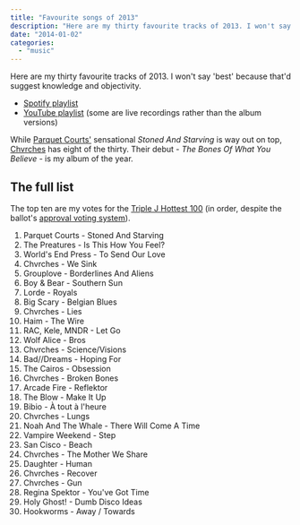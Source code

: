 ```yaml
---
title: "Favourite songs of 2013"
description: "Here are my thirty favourite tracks of 2013. I won't say 'best' because that'd suggest knowledge and objectivity."
date: "2014-01-02"
categories: 
  - "music"
---
```


Here are my thirty favourite tracks of 2013. I won't say 'best' because that'd suggest knowledge and objectivity.

- [Spotify playlist](//open.spotify.com/user/imathew/playlist/7h0QdLh6KVAH4cmBN3CvQZ "Favourite songs of 2013 - Spotify")
- [YouTube playlist](//www.youtube.com/playlist?list=PLQeQBnrQOLvLVt9TSVgSZ_0c1bfq-EVoT "Favourite songs of 2013 - YouTube") (some are live recordings rather than the album versions)

While [Parquet Courts\'](//en.wikipedia.org/wiki/Parquet_Courts "Parquet Courts at Wikipedia") sensational _Stoned And Starving_ is way out on top, [Chvrches](//en.wikipedia.org/wiki/Chvrches "Chvrches at Wikipedia") has eight of the thirty. Their debut - _The Bones Of What You Believe -_ is my album of the year.

## The full list

The top ten are my votes for the [Triple J Hottest 100](//www.abc.net.au/triplej/hottest100 "Hottest 100") (in order, despite the ballot's [approval voting system](/2013/06/fix-the-triple-j-hottest-100-voting-system "Fix the Triple J Hottest 100 voting system")).

1. Parquet Courts - Stoned And Starving
2. The Preatures - Is This How You Feel?
3. World's End Press - To Send Our Love
4. Chvrches - We Sink
5. Grouplove - Borderlines And Aliens
6. Boy & Bear - Southern Sun
7. Lorde - Royals
8. Big Scary - Belgian Blues
9. Chvrches - Lies
10. Haim - The Wire
11. RAC, Kele, MNDR - Let Go
12. Wolf Alice - Bros
13. Chvrches - Science/Visions
14. Bad//Dreams - Hoping For
15. The Cairos - Obsession
16. Chvrches - Broken Bones
17. Arcade Fire - Reflektor
18. The Blow - Make It Up
19. Bibio - À tout à l'heure
20. Chvrches - Lungs
21. Noah And The Whale - There Will Come A Time
22. Vampire Weekend - Step
23. San Cisco - Beach
24. Chvrches - The Mother We Share
25. Daughter - Human
26. Chvrches - Recover
27. Chvrches - Gun
28. Regina Spektor - You've Got Time
29. Holy Ghost! - Dumb Disco Ideas
30. Hookworms - Away / Towards